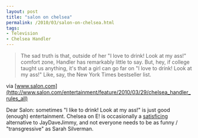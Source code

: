```yaml
---
layout: post
title: "salon on chelsea"
permalink: /2010/03/salon-on-chelsea.html
tags:
- Television
- Chelsea Handler
---
```


> The sad truth is that, outside of her "I love to drink! Look at my ass!" comfort zone, Handler has remarkably little to say. But, hey, if college taught us anything, it's that a girl can go far on "I love to drink! Look at my ass!" Like, say, the New York Times bestseller list. 

via [www.salon.com](http://www.salon.com/entertainment/feature/2010/03/29/chelsea_handler_rules_all)

Dear Salon: sometimes "I like to drink! Look at my ass!" is just good (enough) entertainment. Chelsea on E! is occasionally a [satisficing](http://en.wikipedia.org/wiki/Satisficing) alternative to JayDaveJimmy, and not everyone needs to be as funny / "transgressive" as Sarah Silverman.